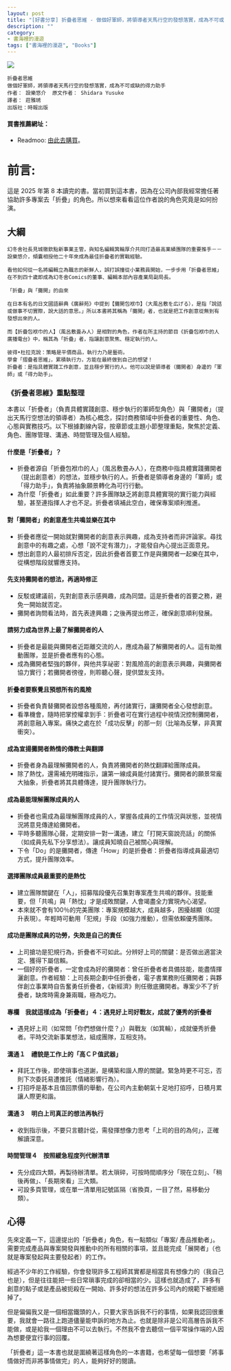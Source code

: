 ```yaml
---
layout: post
title: "[好書分享] 折疊者思維 - 做個好軍師，將領導者天馬行空的發想落實，成為不可或缺的得力助手"
description: ""
category: 
- 書海裡的漫遊
tags: ["書海裡的漫遊", "Books"]
---
```


<div><a href="https://moo.im/a/01boCG" title="折疊者思維"><img src="https://cdn.readmoo.com/cover/pz/mpmiuli_210x315.jpg?v=0" /></a></div>



```
折疊者思維
做個好軍師，將領導者天馬行空的發想落實，成為不可或缺的得力助手
作者： 設樂悠介  原文作者： Shidara Yusuke  
譯者： 莊雅琇  
出版社：時報出版 
```

#### 買書推薦網址：

- Readmoo: [由此去購買](https://moo.im/a/01boCG)。

# 前言:

這是 2025 年第 8 本讀完的書。當初買到這本書，因為在公司內部我經常擔任著協助許多專案去「折疊」的角色。所以想來看看這位作者說的角色究竟是如何扮演。

## 大綱

```
幻冬舍社長見城徹欽點新事業主管，與知名編輯箕輪厚介共同打造最高業績團隊的重要推手－－設樂悠介，傾囊相授他二十年來成為最佳折疊者的實戰經驗。

看他如何從一名將編輯立為職志的新鮮人，誤打誤撞從小業務員開始，一步步用「折疊者思維」在不到四十歲即成為幻冬舍Comics的董事、編輯本部內容產業局副局長。

「折疊」與「攤開」的由來

在日本有名的日文國語辭典《廣辭苑》中提到【攤開包袱巾】（大風呂敷を広げる），是指「說話或做事不切實際，說大話的意思。」所以本書將其稱為「攤開」者，也就是把工作創意從無到有發想出來的人。

而【折疊包袱巾的人】（風呂敷畳み人）是相對的角色，作者在所主持的節目《折疊包袱巾的人廣播電台》中，稱其為「折疊」者，指讓創意聚焦、穩定執行的人。

彼得•杜拉克說：策略是平價商品，執行力乃是藝術。
學會「摺疊者思維」，累積執行力，方能在最終做到自己的想望！
折疊者：是指具體實踐工作創意，並且穩步實行的人。他可以說是領導者（攤開者）身邊的「軍師」或「得力助手」。
```

### 《折疊者思維》重點整理

本書以「折疊者」（負責具體實踐創意、穩步執行的軍師型角色）與「攤開者」（提出天馬行空想法的領導者）為核心概念，探討商務領域中折疊者的重要性、角色、心態與實務技巧。以下根據劃線內容，按章節或主題小節整理重點，聚焦於定義、角色、團隊管理、溝通、時間管理及個人經驗。

#### 什麼是「折疊者」？

- 折疊者源自「折疊包袱巾的人」（風呂敷畳み人），在商務中指具體實踐攤開者（提出創意者）的想法，並穩步執行的人。折疊者是領導者身邊的「軍師」或「得力助手」，負責將抽象願景轉化為可行行動。
- 為什麼「折疊者」如此重要？許多團隊缺乏將創意具體實現的實行能力與經驗，甚至連指揮人才也不足。折疊者填補此空白，確保專案順利推進。

#### 對「攤開者」的創意產生共鳴並樂在其中

- 折疊者應從一開始就對攤開者的創意表示興趣，成為支持者而非評論家。尋找創意中的有趣之處，心想「說不定有潛力」，才能發自內心提出正面意見。
- 想出創意的人最初排斥否定，因此折疊者首要工作是與攤開者一起樂在其中，從構想階段就響應支持。

#### 先支持攤開者的想法，再適時修正

- 反駁或建議前，先對創意表示感興趣，成為同盟。這是折疊者的首要之務，避免一開始就否定。
- 攤開者詢問看法時，首先表達興趣；之後再提出修正，確保創意順利發展。

#### 請努力成為世界上最了解攤開者的人

- 折疊者是最能與攤開者近距離交流的人，應成為最了解攤開者的人。這有助推動團隊，並是折疊者應有的心態。
- 成為攤開者堅強的夥伴，與他共享祕密：對風險高的創意表示興趣，與攤開者協力實行；若攤開者徬徨，則聆聽心聲，提供盟友支持。

#### 折疊者要察覺且預想所有的風險

- 折疊者負責替攤開者設想各種風險，再付諸實行，讓攤開者全心發想創意。
- 看準機會，隨時把掌控權拿到手：折疊者可在實行過程中視情況控制攤開者，將創意融入專案。痛快之處在於「成功反擊」的那一刻（比喻為反擊，非真實衝突）。

#### 成為宣揚攤開者熱情的傳教士與翻譯

- 折疊者身為最理解攤開者的人，負責將攤開者的熱忱翻譯給團隊成員。
- 除了熱忱，還需補充明確指示，讓第一線成員能付諸實行。攤開者的願景常龐大抽象，折疊者將其具體傳達，提升團隊執行力。

#### 成為最能理解團隊成員的人

- 折疊者也需成為最理解團隊成員的人，掌握各成員的工作情況與狀態，並視情況將意見傳達給攤開者。
- 平時多聽團隊心聲，定期安排一對一溝通，建立「打開天窗說亮話」的關係（如成員先私下分享想法）。讓成員知曉自己被關心與理解。
- 下令「Do」的是攤開者，傳達「How」的是折疊者：折疊者指導成員最適切方式，提升團隊效率。

#### 選擇團隊成員最重要的是熱忱

- 建立團隊關鍵在「人」，招募階段優先召集對專案產生共鳴的夥伴。技能重要，但「共鳴」與「熱忱」才是成敗關鍵，人會竭盡全力實現內心渴望。
- 本來就不會有100％的完美團隊：專案規模越大，成員越多，困擾越顯（如提升表現）。年輕時可動用「犯規」手段（如強力推動），但需依賴優秀團隊。

#### 成功是團隊成員的功勞，失敗是自己的責任

- 上司搶功是犯規行為，折疊者不可如此。分辨好上司的關鍵：是否做出適當決定、獲得下屬信賴。
- 一個好的折疊者，一定會成為好的攤開者：曾任折疊者者具備技能，能盡情揮灑創意。作者經驗：上司長期企劃中任折疊者，電子書業務則任攤開者；與夥伴創立事業時自告奮勇任折疊者，《新經濟》則任徹底攤開者。專案少不了折疊者，缺席時需身兼兩職，極為吃力。

#### 專欄　我就這樣成為「折疊者」４：遇見好上司好戰友，成就了優秀的折疊者

- 遇見好上司（如常問「你們想做什麼？」）與戰友（如箕輪），成就優秀折疊者。平時交流新事業想法，組成團隊，互相支持。

#### 溝通１　禮貌是工作上的「高ＣＰ值武器」

- 拜託工作後，即使瑣事也道謝，是構築和諧人際的關鍵。緊急時更不可忘，否則下次委託易遭推託（情緒影響行為）。
- 打招呼是基本且值回票價的舉動，在公司內主動朝氣十足地打招呼，日積月累讓人際更和諧。

#### 溝通３　明白上司真正的想法再執行

- 收到指示後，不要只言聽計從，需發揮想像力思考「上司的目的為何」，正確解讀深意。

#### 時間管理４　按照緩急程度列代辦清單

- 先分成四大類，再製待辦清單。若太瑣碎，可按時間順序分「現在立刻」、「稍後再做」、「長期來看」三大類。
- 可設多頁管理，或在單一清單用記號區隔（省換頁，一目了然，易移動分類）。



## 心得

先來定義一下，這邊提出的「折疊者」角色，有一點類似「專案/ 產品推動者」。需要完成產品與專案開發與推動中的所有相關的事項，並且能完成「展開者」（也就是專案發起與主要發起者）的工作。

經過不少年的工作經驗，你會發現許多工程師其實都是相當具有想像力的（我自己也是），但是往往能把一些日常瑣事完成的卻相當的少。這樣也就造成了，許多有創意的點子或是產品被扼殺在一開始、許多好的想法在許多公司內的規範下被拒絕掉了。

但是偏偏我又是一個相當鐵頭的人，只要大家告訴我不行的事情，如果我認回很重要，我就會一路往上跑道儘量能申訴的地方為止。也就是除非是公司高層告訴我不能做，或是給我一個理由不可以去執行。不然我不會去聽信一個平常操作端的人因為想要便宜行事的回覆。

「折疊者」這一本書也就是圍繞著這樣角色的一本書籍，也希望每一個想要「將事情做好而非將事情做完」的人，能夠好好的閱讀。
